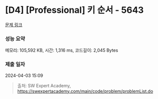 # [D4] [Professional] 키 순서 - 5643 

[문제 링크](https://swexpertacademy.com/main/code/problem/problemDetail.do?contestProbId=AWXQsLWKd5cDFAUo) 

### 성능 요약

메모리: 105,592 KB, 시간: 1,316 ms, 코드길이: 2,045 Bytes

### 제출 일자

2024-04-03 15:09



> 출처: SW Expert Academy, https://swexpertacademy.com/main/code/problem/problemList.do